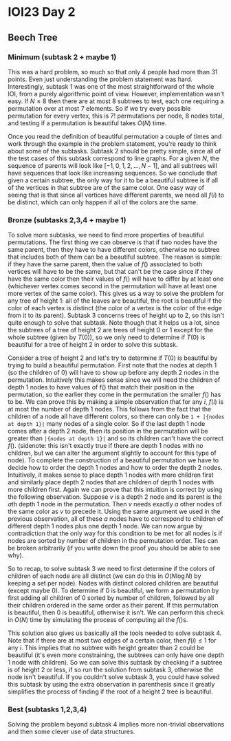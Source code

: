 # IOI23 Day 2
## Beech Tree
### Minimum (subtask 2 + maybe 1)
This was a hard problem, so much so that only 4 people had more than 31 points. Even just understanding the problem statement was hard. Interestingly, subtask 1 was one of the most straightforward of the whole IOI, from a purely algorithmic point of view. However, implementation wasn't easy. If $N \leq 8$ then there are at most 8 subtrees to test, each one requiring a permutation over at most 7 elements. So if we try every possible permutation for every vertex, this is $7!$ permutations per node, 8 nodes total, and testing if a permutation is beautiful takes $O(N)$ time.

Once you read the definition of beautiful permutation a couple of times and work through the example in the problem statement, you're ready to think about some of the subtasks. Subtask 2 should be pretty simple, since all of the test cases of this subtask correspond to line graphs. For a given $N$, the sequence of parents will look like $[-1, 0, 1, 2, ..., N-1]$, and all subtrees will have sequences that look like increasing sequences. So we conclude that given a certain subtree, the only way for it to be a beautiful subtree is if all of the vertices in that subtree are of the same color. One easy way of seeing that is that since all vertices have different parents, we need all $f(i)$ to be distinct, which can only happen if all of the colors are the same.

### Bronze (subtasks 2,3,4 + maybe 1)
To solve more subtasks, we need to find more properties of beautiful permutations. The first thing we can observe is that if two nodes have the same parent, then they have to have different colors, otherwise no subtree that includes both of them can be a beautiful subtree. The reason is simple: if they have the same parent, then the value of $f()$ associated to both vertices will have to be the same, but that can't be the case since if they have the same color then their values of $f()$ will have to differ by at least one (whichever vertex comes second in the permutation will have at least one more vertex of the same color). This gives us a way to solve the problem for any tree of height 1: all of the leaves are beautiful, the root is beautiful if the color of each vertex is distinct (the color of a vertex is the color of the edge from it to its parent). Subtask 3 concerns trees of height up to 2, so this isn't quite enough to solve that subtask. Note though that it helps us a lot, since the subtrees of a tree of height 2 are trees of height 0 or 1 except for the whole subtree (given by $T(0)$), so we only need to determine if $T(0)$ is beautiful for a tree of height 2 in order to solve this subtask.

Consider a tree of height 2 and let's try to determine if $T(0)$ is beautiful by trying to build a beautiful permutation. First note that the nodes at depth 1 (so the children of 0) will have to show up before any depth 2 nodes in the permutation. Intuitively this makes sense since we will need the children of depth 1 nodes to have values of f() that match their position in the permutation, so the earlier they come in the permutation the smaller $f()$ has to be. We can prove this by making a simple observation that for any $i$, $f(i)$ is at most the number of depth 1 nodes. This follows from the fact that the children of a node all have different colors, so there can only be `1 + |{nodes at depth 1}|` many nodes of a single color. So if the last depth 1 node comes after a depth 2 node, then its position in the permutation will be greater than `|{nodes at depth 1}|` and so its children can't have the correct $f()$. (sidenote: this isn't exactly true if there are depth 1 nodes with no children, but we can alter the argument slightly to account for this type of node). To complete the construction of a beautiful permutation we have to decide how to order the depth 1 nodes and how to order the depth 2 nodes. Intuitively, it makes sense to place depth 1 nodes with more children first and similarly place depth 2 nodes that are children of depth 1 nodes with more children first. Again we can prove that this intuition is correct by using the following observation. Suppose $v$ is a depth 2 node and its parent is the $a$th depth 1 node in the permutation. Then $v$ needs exactly $a$ other nodes of the same color as $v$ to precede it. Using the same argument we used in the previous observation, all of these $a$ nodes have to correspond to children of different depth 1 nodes plus one depth 1 node. We can now argue by contradiction that the only way for this condition to be met for all nodes is if nodes are sorted by number of children in the permutation order. Ties can be broken arbitrarily (if you write down the proof you should be able to see why).

So to recap, to solve subtask 3 we need to first determine if the colors of children of each node are all distinct (we can do this in $O(N \log N)$ by keeping a set per node). Nodes with distinct colored children are beautiful (except maybe 0). To determine if $0$ is beautiful, we form a permutation by first adding all children of 0 sorted by number of children, followed by all their children ordered in the same order as their parent. If this permutation is beautiful, then $0$ is beautiful, otherwise it isn't. We can perform this check in $O(N)$ time by simulating the process of computing all the $f()$s.

This solution also gives us basically all the tools needed to solve subtask 4. Note that if there are at most two edges of a certain color, then $f(i) \leq 1$ for any $i$. This implies that no subtree with height greater than 2 could be beautiful (it's even more constraining, the subtrees can only have one depth 1 node with children). So we can solve this subtask by checking if a subtree is of height 2 or less, if so run the solution from subtask 3, otherwise the node isn't beautiful. If you couldn't solve subtask 3, you could have solved this subtask by using the extra observation in parenthesis since it greatly simplifies the process of finding if the root of a height 2 tree is beautiful.

### Best (subtasks 1,2,3,4)
Solving the problem beyond subtask 4 implies more non-trivial observations and then some clever use of data structures.